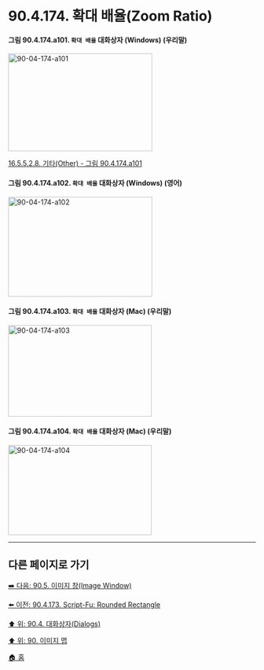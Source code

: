 # 90.4.174. 확대 배율(Zoom Ratio)

<a id="90-04-174-a101"></a>

#### 그림 90.4.174.a101. `확대 배율` 대화상자 (Windows) (우리말)
<img width="293" height="199" alt="90-04-174-a101" src="https://github.com/user-attachments/assets/81152fd7-2bdd-42bc-9cec-06bf828e13ce" />

[16.5.5.2.8. 기타(Other) - 그림 90.4.174.a101](./16-05-05-02-08-other.md#90-04-174-a101)

<a id="90-04-174-a102"></a>

#### 그림 90.4.174.a102. `확대 배율` 대화상자 (Windows) (영어)
<img width="293" height="203" alt="90-04-174-a102" src="https://github.com/user-attachments/assets/14668988-c905-4366-a87e-db1e46cd2d70" />

<a id="90-04-174-a103"></a>

#### 그림 90.4.174.a103. `확대 배율` 대화상자 (Mac) (우리말)
<img width="292" height="186" alt="90-04-174-a103" src="https://github.com/user-attachments/assets/956b13ac-e61b-4a59-9649-f8b6c119757d" />

<a id="90-04-174-a104"></a>

#### 그림 90.4.174.a104. `확대 배율` 대화상자 (Mac) (우리말)
<img width="292" height="183" alt="90-04-174-a104" src="https://github.com/user-attachments/assets/91f993e9-ec2f-4f20-9c16-1aaaca75e435" />

***

## 다른 페이지로 가기

[➡️ 다음: 90.5. 이미지 창(Image Window)](./90-05-00-image_window.md)

[⬅️ 이전: 90.4.173. Script-Fu: Rounded Rectangle](./90-04-0173-script_fu_rounded_rectangle.md)

[⬆️ 위: 90.4. 대화상자(Dialogs)](./90-04-0000-dialogs.md)

[⬆️ 위: 90. 이미지 맵](./90-00-image-map.md)

[🏠 홈](./00-home.md)